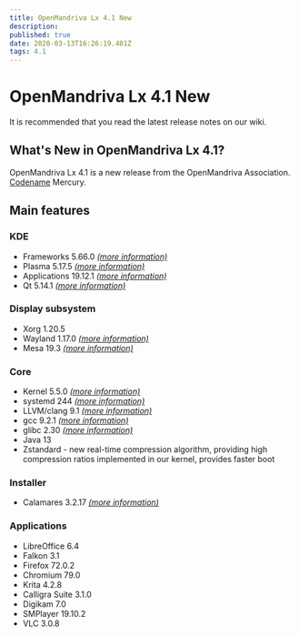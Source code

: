 ```yaml
---
title: OpenMandriva Lx 4.1 New
description: 
published: true
date: 2020-03-13T16:26:19.401Z
tags: 4.1
---
```


# OpenMandriva Lx 4.1 New

It is recommended that you read the latest release notes on our wiki.

## What's New in OpenMandriva Lx 4.1?
OpenMandriva Lx 4.1 is a new release from the OpenMandriva Association. [Codename](/en/releases/codename) Mercury.

## Main features

### KDE

- Frameworks 5.66.0 [*(more information)*](https://www.kde.org/announcements/kde-frameworks-5.66.0.php)
- Plasma 5.17.5 [*(more information)*](https://www.kde.org/announcements/plasma-5.17.5.php)
- Applications 19.12.1 [*(more information)*](https://www.kde.org/announcements/announce-applications-19.12.1.php)
- Qt 5.14.1 [*(more information)*](https://www.qt.io)

### Display subsystem

- Xorg 1.20.5
- Wayland 1.17.0 [*(more information)*](https://wayland.freedesktop.org/releases.html)
- Mesa 19.3 [*(more information)*](http://www.mesa3d.org/)

### Core

- Kernel 5.5.0 [*(more information)*](https://www.kernel.org/)
- systemd 244 [*(more information)*](https://www.freedesktop.org/wiki/Software/systemd/)
- LLVM/clang 9.1 [*(more information)*](http://llvm.org/)
- gcc 9.2.1 [*(more information)*](https://gcc.gnu.org/)
- glibc 2.30 [*(more information)*](http://www.gnu.org/software/libc/)
- Java 13
- Zstandard - new real-time compression algorithm, providing high compression ratios implemented in our kernel, provides faster boot

### Installer

- Calamares 3.2.17 [*(more information)*](https://calamares.io)

### Applications

- LibreOffice 6.4
- Falkon 3.1
- Firefox 72.0.2
- Chromium 79.0
- Krita 4.2.8
- Calligra Suite 3.1.0
- Digikam 7.0
- SMPlayer 19.10.2
- VLC 3.0.8
  
